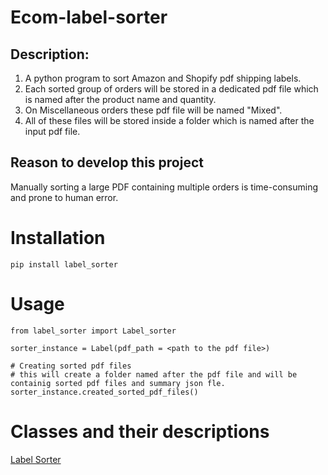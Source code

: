 # Ecom-label-sorter

## Description:
1. A python program to sort Amazon and Shopify pdf shipping labels.
2. Each sorted group of orders will be stored in a dedicated pdf file which is named after the product name and quantity.
3.  On Miscellaneous orders these pdf file will be named "Mixed".
4. All of these files will be stored inside a folder which is named after the input pdf file.

## Reason to develop this project
Manually sorting a large PDF containing multiple orders is time-consuming and prone to human error.

# Installation
```
pip install label_sorter
```

# Usage
```
from label_sorter import Label_sorter

sorter_instance = Label(pdf_path = <path to the pdf file>)

# Creating sorted pdf files
# this will create a folder named after the pdf file and will be containig sorted pdf files and summary json fle.
sorter_instance.created_sorted_pdf_files()

```




# Classes and their descriptions

[ Label Sorter](docs/Label_Sorter.md)